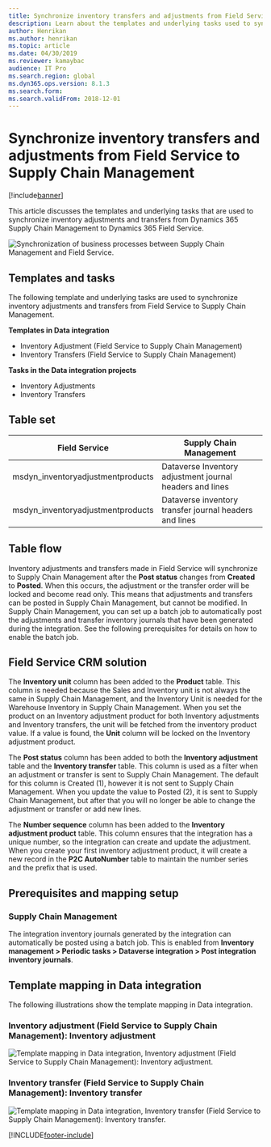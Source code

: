 ```yaml
---
title: Synchronize inventory transfers and adjustments from Field Service to Supply Chain Management
description: Learn about the templates and underlying tasks used to synchronize inventory transfers from Dynamics 365 Supply Chain Management to Dynamics 365 Field Service.
author: Henrikan
ms.author: henrikan
ms.topic: article
ms.date: 04/30/2019
ms.reviewer: kamaybac
audience: IT Pro 
ms.search.region: global
ms.dyn365.ops.version: 8.1.3
ms.search.form: 
ms.search.validFrom: 2018-12-01
---
```


# Synchronize inventory transfers and adjustments from Field Service to Supply Chain Management

[!include[banner](../../../finance/includes/banner.md)]



This article discusses the templates and underlying tasks that are used to synchronize inventory adjustments and transfers from Dynamics 365 Supply Chain Management to Dynamics 365 Field Service.

![Synchronization of business processes between Supply Chain Management and Field Service.](../../../supply-chain/sales-marketing/media/FSTransAdjOW.png)

## Templates and tasks
The following template and underlying tasks are used to synchronize inventory adjustments and transfers from Field Service to Supply Chain Management.

**Templates in Data integration**
- Inventory Adjustment (Field Service to Supply Chain Management)
- Inventory Transfers (Field Service to Supply Chain Management)

**Tasks in the Data integration projects**
- Inventory Adjustments
- Inventory Transfers

## Table set
| Field Service                     | Supply Chain Management                          |
|-----------------------------------|----------------------------------------------------|
| msdyn_inventoryadjustmentproducts | Dataverse Inventory adjustment journal headers and lines |
| msdyn_inventoryadjustmentproducts | Dataverse inventory transfer journal headers and lines   |

## Table flow
Inventory adjustments and transfers made in Field Service will synchronize to Supply Chain Management after the **Post status** changes from **Created** to **Posted**. When this occurs, the adjustment or the transfer order will be locked and become read only. This means that adjustments and transfers can be posted in Supply Chain Management, but cannot be modified. In Supply Chain Management, you can set up a batch job to automatically post the adjustments and transfer inventory journals that have been generated during the integration. See the following prerequisites for details on how to enable the batch job.

## Field Service CRM solution 
The **Inventory unit** column has been added to the **Product** table. This column is needed because the Sales and Inventory unit is not always the same in Supply Chain Management, and the Inventory Unit is needed for the Warehouse Inventory in Supply Chain Management.
When you set the product on an Inventory adjustment product for both Inventory adjustments and Inventory transfers, the unit will be fetched from the inventory product value. If a value is found, the **Unit** column will be locked on the Inventory adjustment product.

The **Post status** column has been added to both the **Inventory adjustment** table and the **Inventory transfer** table. This column is used as a filter when an adjustment or transfer is sent to Supply Chain Management. The default for this column is Created (1), however it is not sent to Supply Chain Management. When you update the value to Posted (2), it is sent to Supply Chain Management, but after that you will no longer be able to change the adjustment or transfer or add new lines.

The **Number sequence** column has been added to the **Inventory adjustment product** table. This column ensures that the integration has a unique number, so the integration can create and update the adjustment. When you create your first inventory adjustment product, it will create a new record in the **P2C AutoNumber** table to maintain the number series and the prefix that is used.

## Prerequisites and mapping setup

### Supply Chain Management
The integration inventory journals generated by the integration can automatically be posted using a batch job. This is enabled from **Inventory management > Periodic tasks > Dataverse integration > Post integration inventory journals**.

## Template mapping in Data integration

The following illustrations show the template mapping in Data integration.

### Inventory adjustment (Field Service to Supply Chain Management): Inventory adjustment

![Template mapping in Data integration, Inventory adjustment (Field Service to Supply Chain Management): Inventory adjustment.](../../../supply-chain/sales-marketing/media/FSAdj1.png)


### Inventory transfer (Field Service to Supply Chain Management): Inventory transfer

![Template mapping in Data integration, Inventory transfer (Field Service to Supply Chain Management): Inventory transfer.](../../../supply-chain/sales-marketing/media/FSTrans1.png)


[!INCLUDE[footer-include](../../../includes/footer-banner.md)]
